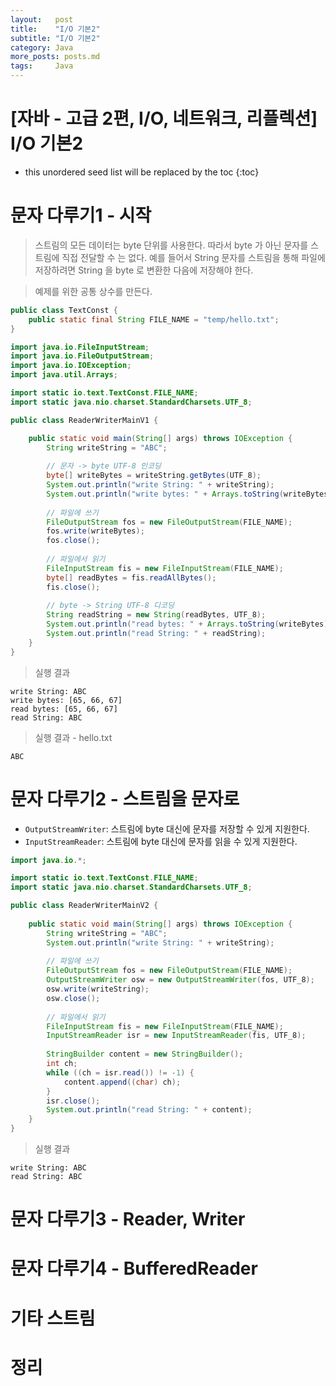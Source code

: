 ```yaml
---
layout:   post
title:    "I/O 기본2"
subtitle: "I/O 기본2"
category: Java
more_posts: posts.md
tags:     Java
---
```

# [자바 - 고급 2편, I/O, 네트워크, 리플렉션] I/O 기본2

<!--more-->
<!-- Table of contents -->
* this unordered seed list will be replaced by the toc
{:toc}

<!-- text -->

# 문자 다루기1 - 시작
> 스트림의 모든 데이터는 byte 단위를 사용한다. 따라서 byte 가 아닌 문자를 스트림에 직접 전달할 수 는 없다. 예를 들어서 String 문자를 스트림을 통해 파일에 저장하려면 String 을 byte 로 변환한 다음에 저장해야 한다.


> 예제를 위한 공통 상수를 만든다.

```java
public class TextConst {
    public static final String FILE_NAME = "temp/hello.txt"; 
}
```

```java
import java.io.FileInputStream;
import java.io.FileOutputStream;
import java.io.IOException;
import java.util.Arrays;

import static io.text.TextConst.FILE_NAME;
import static java.nio.charset.StandardCharsets.UTF_8;

public class ReaderWriterMainV1 {

    public static void main(String[] args) throws IOException {
        String writeString = "ABC";
        
        // 문자 -> byte UTF-8 인코딩
        byte[] writeBytes = writeString.getBytes(UTF_8);
        System.out.println("write String: " + writeString);
        System.out.println("write bytes: " + Arrays.toString(writeBytes));
        
        // 파일에 쓰기
        FileOutputStream fos = new FileOutputStream(FILE_NAME);
        fos.write(writeBytes);
        fos.close();
        
        // 파일에서 읽기
        FileInputStream fis = new FileInputStream(FILE_NAME);
        byte[] readBytes = fis.readAllBytes();
        fis.close();
        
        // byte -> String UTF-8 디코딩
        String readString = new String(readBytes, UTF_8);
        System.out.println("read bytes: " + Arrays.toString(writeBytes));
        System.out.println("read String: " + readString);
    }
}
```

> 실행 결과

```
write String: ABC
write bytes: [65, 66, 67] 
read bytes: [65, 66, 67] 
read String: ABC
```

> 실행 결과 - hello.txt

```
ABC
```


# 문자 다루기2 - 스트림을 문자로
- `OutputStreamWriter`: 스트림에 byte 대신에 문자를 저장할 수 있게 지원한다.
- `InputStreamReader`: 스트림에 byte 대신에 문자를 읽을 수 있게 지원한다.

```java
import java.io.*;

import static io.text.TextConst.FILE_NAME;
import static java.nio.charset.StandardCharsets.UTF_8;

public class ReaderWriterMainV2 {
    
    public static void main(String[] args) throws IOException {
        String writeString = "ABC";
        System.out.println("write String: " + writeString);
        
        // 파일에 쓰기
        FileOutputStream fos = new FileOutputStream(FILE_NAME);
        OutputStreamWriter osw = new OutputStreamWriter(fos, UTF_8);
        osw.write(writeString);
        osw.close();
        
        // 파일에서 읽기
        FileInputStream fis = new FileInputStream(FILE_NAME);
        InputStreamReader isr = new InputStreamReader(fis, UTF_8);
        
        StringBuilder content = new StringBuilder();
        int ch;
        while ((ch = isr.read()) != -1) {
            content.append((char) ch);
        }
        isr.close();
        System.out.println("read String: " + content);
    }
}
```
> 실행 결과

```
write String: ABC 
read String: ABC
```

# 문자 다루기3 - Reader, Writer



# 문자 다루기4 - BufferedReader



# 기타 스트림



# 정리


